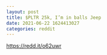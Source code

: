 ```yaml
--- 
layout: post 
title: $PLTR 25k, I’m in balls Jeep 
date: 2021-06-22 1624413027 
categories: reddit 
--- 
```

https://redd.it/o62uwr